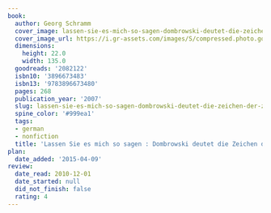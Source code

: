 ```yaml
---
book:
  author: Georg Schramm
  cover_image: lassen-sie-es-mich-so-sagen-dombrowski-deutet-die-zeichen-der-zeit.jpg
  cover_image_url: https://i.gr-assets.com/images/S/compressed.photo.goodreads.com/books/1396209684l/2082122._SX98_.jpg
  dimensions:
    height: 22.0
    width: 135.0
  goodreads: '2082122'
  isbn10: '3896673483'
  isbn13: '9783896673480'
  pages: 268
  publication_year: '2007'
  slug: lassen-sie-es-mich-so-sagen-dombrowski-deutet-die-zeichen-der-zeit
  spine_color: '#999ea1'
  tags:
  - german
  - nonfiction
  title: 'Lassen Sie es mich so sagen : Dombrowski deutet die Zeichen der Zeit'
plan:
  date_added: '2015-04-09'
review:
  date_read: 2010-12-01
  date_started: null
  did_not_finish: false
  rating: 4
---
```

